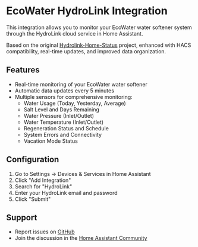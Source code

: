 # EcoWater HydroLink Integration

This integration allows you to monitor your EcoWater water softener system through the HydroLink cloud service in Home Assistant.

Based on the original [Hydrolink-Home-Status](https://github.com/GrumpyTanker/Hydrolink-Home-Status) project, enhanced with HACS compatibility, real-time updates, and improved data organization.

## Features

- Real-time monitoring of your EcoWater water softener
- Automatic data updates every 5 minutes
- Multiple sensors for comprehensive monitoring:
  - Water Usage (Today, Yesterday, Average)
  - Salt Level and Days Remaining
  - Water Pressure (Inlet/Outlet)
  - Water Temperature (Inlet/Outlet)
  - Regeneration Status and Schedule
  - System Errors and Connectivity
  - Vacation Mode Status

## Configuration

1. Go to Settings → Devices & Services in Home Assistant
2. Click "Add Integration"
3. Search for "HydroLink"
4. Enter your HydroLink email and password
5. Click "Submit"

## Support

- Report issues on [GitHub](https://github.com/GrumpyTanker/Ecowater-Hydrolink-HACS/issues)
- Join the discussion in the [Home Assistant Community](https://community.home-assistant.io/)